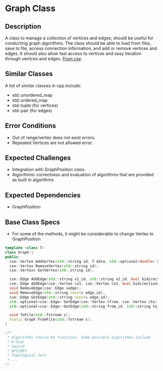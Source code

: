 # Graph Class
## Description

A class to manage a collection of vertices and edges; should be useful for conducting graph algorithms. 
The class should be able to load from files, save to file, access connection information, and add or remove vertices and edges. It should also allow fast access to vertices and easy iteration through vertices and edges.
[_From cse_](https://cse.github.io/project-details.html).

## Similar Classes
A list of similar classes in cpp include:
- std::unordered_map
- std::ordered_map
- std::tuple (for vertices)
- std::pair (for edges)

## Error Conditions
- Out of range/vertex does not exist errors.
- Repeated Vertices are not allowed error.

## Expected Challenges
- Integration with GraphPosition class.
- Algorithmic correctness and evaluation of algorithms that are provided as built in algorithms

## Expected Dependencies
- GraphPosition

## Base Class Specs
* For some of the methods, it might be considerable to change Vertex to GraphPosition
```cpp
template <class T>
class Graph {
public:
  cse::Vertex AddVertex(std::string id, T data, std::optional<double> X, std::optional<double> Y);
  cse::Vertex RemoveVertex(std::string id);
  cse::Vertex& GetVertex(std::string id);

  cse::Edge AddEdge(std::string v1_id, std::string v2_id, bool bidirectional = false );
  cse::Edge AddEdge(cse::Vertex &v1, cse::Vertex &v2, bool bidirectional = false );
  void RemoveEdge(cse::Edge &edge);
  void RemoveEdge(std::string const& edge_id);
  cse::Edge GetEdge(std::string const& edge_id);
  std::optional<cse::Edge> GetEdge(cse::Vertex &from, cse::Vertex &to);
  std::optional<cse::Edge> GetEdge(std::string from_id, std::string to_id );

  void ToFile(std::fstream s);
  static Graph FromFile(std::fstream s);
}

/**
 * Algorithms should be functions. Some possible algorithms include
 * A-Star
 * Search
 * DFS/BFS
 * Topological Sort
 * ...
*/
```
